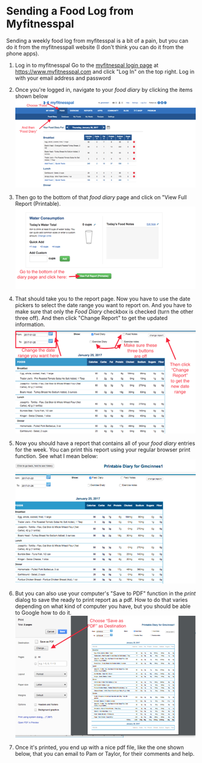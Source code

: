 # Sending a Food Log from Myfitnesspal

Sending a weekly food log from myfitesspal is a bit of a pain, but you can do it from the myfitnesspall website (I don't think you can do it from the phone apps).


1. Log in to myfitnesspal
Go to the [myfitnespal login page](https://www.myfitnesspal.com/) at https://www.myfitnesspal.com and click "Log In" on the top right.  Log in with your email address and password

2. Once you're logged in, navigate to your _food diary_ by clicking the items shown below
![myimage](1.png)

3. Then go to the bottom of that _food diary_ page and click on "View Full Report (Printable).
![myimage2](2.png)

4. That should take you to the report page.  Now you have to use the date pickers to select the date range you want to report on. And you have to make sure that only the _Food Diary_ checkbox is checked (turn the other three off).  And then click "Change Report" to get the updated information.
![myimage2](3.png)

5. Now you should have a report that contains all of your _food diary_ entries for the week.  You can print this report using your regular browser print function.  See what I mean below:
![myimage2](4.png)

6.  But you can also use your computer's "Save to PDF" function in the _print_ dialog to save the ready to print report as a pdf. How to do that varies depending on what kind of computer you have, but you should be able to Google how to do it.
![myimage2](5.png)

7. Once it's printed, you end up with a nice pdf file, like the one shown below, that you can email to Pam or Taylor, for their comments and help.
